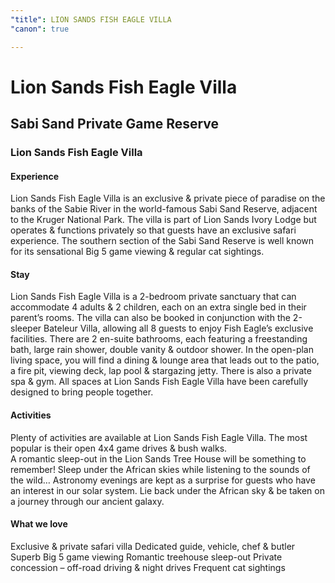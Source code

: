```yaml
---
"title": LION SANDS FISH EAGLE VILLA
"canon": true

---
```


# Lion Sands Fish Eagle Villa
## Sabi Sand Private Game Reserve
### Lion Sands Fish Eagle Villa

#### Experience
Lion Sands Fish Eagle Villa is an exclusive &amp; private piece of paradise on the banks of the Sabie River in the world-famous Sabi Sand Reserve, adjacent to the Kruger National Park.
The villa is part of Lion Sands Ivory Lodge but operates &amp; functions privately so that guests have an exclusive safari experience. 
The southern section of the Sabi Sand Reserve is well known for its sensational Big 5 game viewing &amp; regular cat sightings.

#### Stay
Lion Sands Fish Eagle Villa is a 2-bedroom private sanctuary that can accommodate 4 adults &amp; 2 children, each on an extra single bed in their parent’s rooms.  The villa can also be booked in conjunction with the 2-sleeper Bateleur Villa, allowing all 8 guests to enjoy Fish Eagle’s exclusive facilities.
There are 2 en-suite bathrooms, each featuring a freestanding bath, large rain shower, double vanity &amp; outdoor shower.
In the open-plan living space, you will find a dining &amp; lounge area that leads out to the patio, a fire pit, viewing deck, lap pool &amp; stargazing jetty. There is also a private spa &amp; gym.
All spaces at Lion Sands Fish Eagle Villa have been carefully designed to bring people together.

#### Activities
Plenty of activities are available at Lion Sands Fish Eagle Villa.  The most popular is their open 4x4 game drives &amp; bush walks.  
A romantic sleep-out in the Lion Sands Tree House will be something to remember!  Sleep under the African skies while listening to the sounds of the wild…
Astronomy evenings are kept as a surprise for guests who have an interest in our solar system.  Lie back under the African sky &amp; be taken on a journey through our ancient galaxy.


#### What we love
Exclusive &amp; private safari villa
Dedicated guide, vehicle, chef &amp; butler
Superb Big 5 game viewing
Romantic treehouse sleep-out
Private concession – off-road driving &amp; night drives 
Frequent cat sightings